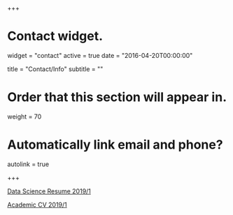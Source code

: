 +++
# Contact widget.
widget = "contact"
active = true
date = "2016-04-20T00:00:00"

title = "Contact/Info"
subtitle = ""

# Order that this section will appear in.
weight = 70

# Automatically link email and phone?
autolink = true

+++

[Data Science Resume 2019/1](/cv/smits_resume_2.pdf)

[Academic CV 2019/1](/cv/smits_cv.pdf)

